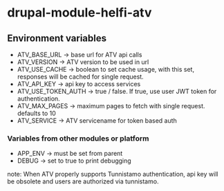 # drupal-module-helfi-atv

## Environment variables
- ATV_BASE_URL -> base url for ATV api calls
- ATV_VERSION -> ATV version to be used in url
- ATV_USE_CACHE -> boolean to set cache usage, with this set, responses will be cached for single request.
- ATV_API_KEY -> api key to access services
- ATV_USE_TOKEN_AUTH -> true / false. If true, use user JWT token for authentication.
- ATV_MAX_PAGES -> maximum pages to fetch with single request. defaults to 10
- ATV_SERVICE -> ATV servicename for token based auth

### Variables from other modules or platform
- APP_ENV -> must be set from parent
- DEBUG -> set to true to print debugging

note: When ATV properly supports Tunnistamo authentication, api key will be obsolete and users are authorized via tunnistamo.
